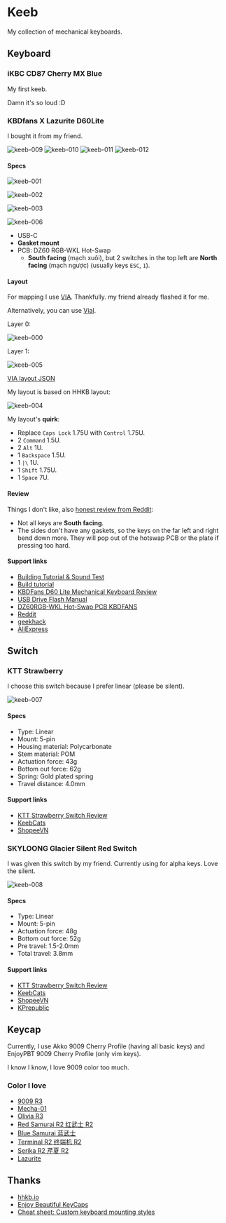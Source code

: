 # Keeb

My collection of mechanical keyboards.

## Keyboard

### iKBC CD87 Cherry MX Blue

My first keeb.

Damn it's so loud :D

### KBDfans X Lazurite D60Lite

I bought it from my friend.

![keeb-009](https://raw.githubusercontent.com/haunt98/posts-images/main/keeb-009.png)
![keeb-010](https://raw.githubusercontent.com/haunt98/posts-images/main/keeb-010.png)
![keeb-011](https://raw.githubusercontent.com/haunt98/posts-images/main/keeb-011.png)
![keeb-012](https://raw.githubusercontent.com/haunt98/posts-images/main/keeb-012.png)

#### Specs

![keeb-001](https://raw.githubusercontent.com/haunt98/posts-images/main/keeb-001.webp)

![keeb-002](https://raw.githubusercontent.com/haunt98/posts-images/main/keeb-002.webp)

![keeb-003](https://raw.githubusercontent.com/haunt98/posts-images/main/keeb-003.webp)

![keeb-006](https://raw.githubusercontent.com/haunt98/posts-images/main/keeb-006.webp)

- USB-C
- **Gasket mount**
- PCB: DZ60 RGB-WKL Hot-Swap
  - **South facing** (mạch xuôi), but 2 switches in the top left are **North facing** (mạch ngược) (usually keys `ESC`, `1`).

#### Layout

For mapping I use [VIA](https://www.caniusevia.com/).
Thankfully. my friend already flashed it for me.

Alternatively, you can use [Vial](https://get.vial.today/).

Layer 0:

![keeb-000](https://raw.githubusercontent.com/haunt98/posts-images/main/keeb-000.png)

Layer 1:

![keeb-005](https://raw.githubusercontent.com/haunt98/posts-images/main/keeb-005.png)

[VIA layout JSON](https://gist.github.com/haunt98/d1210e625c2bf021d9a59f84ef822f9f)

My layout is based on HHKB layout:

![keeb-004](https://raw.githubusercontent.com/haunt98/posts-images/main/keeb-004.png)

My layout's **quirk**:

- Replace `Caps Lock` 1.75U with `Control` 1.75U.
- 2 `Command` 1.5U.
- 2 `Alt` 1U.
- 1 `Backspace` 1.5U.
- 1 `|\` 1U.
- 1 `Shift` 1.75U.
- 1 `Space` 7U.

#### Review

Things I don't like, also [honest review from Reddit](https://www.reddit.com/r/HHKB/comments/xmcbkq/comment/j1625fy):

- Not all keys are **South facing**.
- The sides don't have any gaskets, so the keys on the far left and right bend down more. They will pop out of the hotswap PCB or the plate if pressing too hard.

#### Support links

- [Building Tutorial & Sound Test](https://www.youtube.com/watch?v=FafxRLZkwg8)
- [Build tutorial](https://shimo.im/docs/tD99za9fJ1ssKD0d/read?spm=a2g0o.detail.1000023.14.6b3a4225JXRu2l)
- [KBDFans D60 Lite Mechanical Keyboard Review](https://cookiecurls.com/kbdfans-d60-lite-review/)
- [USB Drive Flash Manual](https://docs.google.com/document/d/111qx6Qec4JqtIhWaZlMND-VuRnFtn9a-gJaHN8fsL7M/edit)
- [DZ60RGB-WKL Hot-Swap PCB KBDFANS](https://kbdfans.com/products/dz60rgb-wkl-hot-swap-pcb)
- [Reddit](https://www.reddit.com/r/mechmarket/comments/n6zhf6/gb_kbdfans_x_gmk_lazurite_d60lite)
- [geekhack](https://geekhack.org/index.php?topic=112710.0)
- [AliExpress](https://vi.aliexpress.com/item/1005004546350713.html?gatewayAdapt=glo2vnm)

## Switch

### KTT Strawberry

I choose this switch because I prefer linear (please be silent).

![keeb-007](https://raw.githubusercontent.com/haunt98/posts-images/main/keeb-007.jpg)

#### Specs

- Type: Linear
- Mount: 5-pin
- Housing material: Polycarbonate
- Stem material: POM
- Actuation force: 43g
- Bottom out force: 62g
- Spring: Gold plated spring
- Travel distance: 4.0mm

#### Support links

- [KTT Strawberry Switch Review](https://www.theremingoat.com/blog/ktt-strawberry-switch-review)
- [KeebCats](https://keebcats.co.uk/products/ktt-strawberry-linear-switches)
- [ShopeeVN](https://shopee.vn/KTT-Strawberry-5-PIN-Switch-KTT-D%C3%A2u-b%E1%BA%A3n-m%E1%BB%9Bi-5-ch%C3%A2n-d%C3%B9ng-cho-b%C3%A0n-ph%C3%ADm-c%C6%A1-i.234040784.12331243715)

### SKYLOONG Glacier Silent Red Switch

I was given this switch by my friend.
Currently using for alpha keys.
Love the silent.

![keeb-008](https://raw.githubusercontent.com/haunt98/posts-images/main/keeb-008.webp)

#### Specs

- Type: Linear
- Mount: 5-pin
- Actuation force: 48g
- Bottom out force: 52g
- Pre travel: 1.5-2.0mm
- Total travel: 3.8mm

#### Support links

- [KTT Strawberry Switch Review](https://www.theremingoat.com/blog/ktt-strawberry-switch-review)
- [KeebCats](https://keebcats.co.uk/products/ktt-strawberry-linear-switches)
- [ShopeeVN](https://shopee.vn/KTT-Strawberry-5-PIN-Switch-KTT-D%C3%A2u-b%E1%BA%A3n-m%E1%BB%9Bi-5-ch%C3%A2n-d%C3%B9ng-cho-b%C3%A0n-ph%C3%ADm-c%C6%A1-i.234040784.12331243715)
- [KPrepublic](https://kprepublic.com/products/skyloong-glacier-switch-5pin-smd-rgb-mx-stem-switch-for-mechanical-keyboard-brown-yellow-silent-red-silver-milk-rose-35-in-1)

## Keycap

Currently, I use Akko 9009 Cherry Profile (having all basic keys) and EnjoyPBT 9009 Cherry Profile (only vim keys).

I know I know, I love 9009 color too much.

### Color I love

- [9009 R3](https://matrixzj.github.io/docs/gmk-keycaps/9009-R3/)
- [Mecha-01](https://matrixzj.github.io/docs/gmk-keycaps/Mecha-01/)
- [Olivia R3](https://matrixzj.github.io/docs/gmk-keycaps/Olivia-R3/)
- [Red Samurai R2 红武士 R2](https://matrixzj.github.io/docs/gmk-keycaps/Red-Samurai-R2/)
- [Blue Samurai 蓝武士](https://matrixzj.github.io/docs/gmk-keycaps/Blue-Samurai/)
- [Terminal R2 终端机 R2](https://matrixzj.github.io/docs/gmk-keycaps/Terminal-R2/)
- [Serika R2 芹夏 R2](https://matrixzj.github.io/docs/gmk-keycaps/Serika-R2/)
- [Lazurite](https://matrixzj.github.io/docs/gmk-keycaps/Lazurite/)

## Thanks

- [hhkb.io](https://hhkb.io/)
- [Enjoy Beautiful KeyCaps](https://matrixzj.github.io/)
- [Cheat sheet: Custom keyboard mounting styles](https://thomasbaart.nl/2019/04/07/cheat-sheet-custom-keyboard-mounting-styles/)
